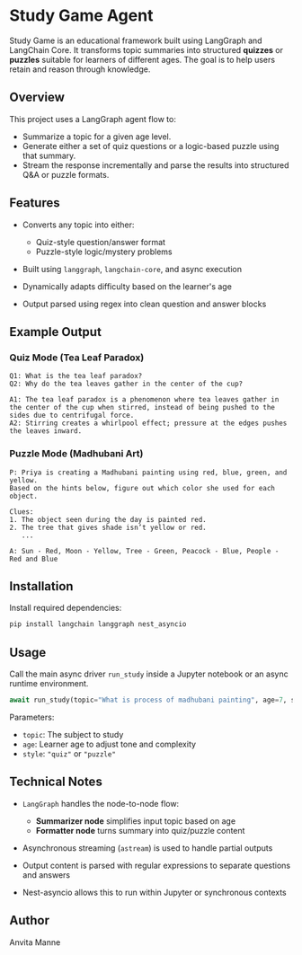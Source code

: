 # Study Game Agent

Study Game is an educational framework built using LangGraph and LangChain Core. It transforms topic summaries into structured **quizzes** or **puzzles** suitable for learners of different ages. The goal is to help users retain and reason through knowledge.

## Overview

This project uses a LangGraph agent flow to:

* Summarize a topic for a given age level.
* Generate either a set of quiz questions or a logic-based puzzle using that summary.
* Stream the response incrementally and parse the results into structured Q&A or puzzle formats.

## Features

* Converts any topic into either:

  * Quiz-style question/answer format
  * Puzzle-style logic/mystery problems
* Built using `langgraph`, `langchain-core`, and async execution
* Dynamically adapts difficulty based on the learner's age
* Output parsed using regex into clean question and answer blocks

## Example Output

### Quiz Mode (Tea Leaf Paradox)

```
Q1: What is the tea leaf paradox?
Q2: Why do the tea leaves gather in the center of the cup?

A1: The tea leaf paradox is a phenomenon where tea leaves gather in the center of the cup when stirred, instead of being pushed to the sides due to centrifugal force.
A2: Stirring creates a whirlpool effect; pressure at the edges pushes the leaves inward.

```

### Puzzle Mode (Madhubani Art)

```
P: Priya is creating a Madhubani painting using red, blue, green, and yellow.  
Based on the hints below, figure out which color she used for each object.  

Clues:  
1. The object seen during the day is painted red.  
2. The tree that gives shade isn’t yellow or red.  
   ...

A: Sun - Red, Moon - Yellow, Tree - Green, Peacock - Blue, People - Red and Blue
```

## Installation

Install required dependencies:

```bash
pip install langchain langgraph nest_asyncio
```

## Usage

Call the main async driver `run_study` inside a Jupyter notebook or an async runtime environment.

```python
await run_study(topic="What is process of madhubani painting", age=7, style="puzzle")
```

Parameters:

* `topic`: The subject to study
* `age`: Learner age to adjust tone and complexity
* `style`: `"quiz"` or `"puzzle"`

## Technical Notes

* `LangGraph` handles the node-to-node flow:

  * **Summarizer node** simplifies input topic based on age
  * **Formatter node** turns summary into quiz/puzzle content
* Asynchronous streaming (`astream`) is used to handle partial outputs
* Output content is parsed with regular expressions to separate questions and answers
* Nest-asyncio allows this to run within Jupyter or synchronous contexts

## Author

Anvita Manne
